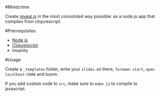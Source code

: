 #Mindcrime

Create [reveal.js](http://lab.hakim.se/reveal-js/) in the most
convoluted way possible: as a node.js app that compiles from
clojurescript.

#Prerrequisites

* [Node js](http://nodejs.org)
* [Clojurescript](https://github.com/clojure/clojurescript/wiki/Quick-Start)
* Insanity

#Usage

Create a `_templates` folder, write your `slides.md` there,
`foreman start`, `open localhost:5000` and boom.

If you add custom code to `src`, make sure to `make js` to compile to
javascript.
